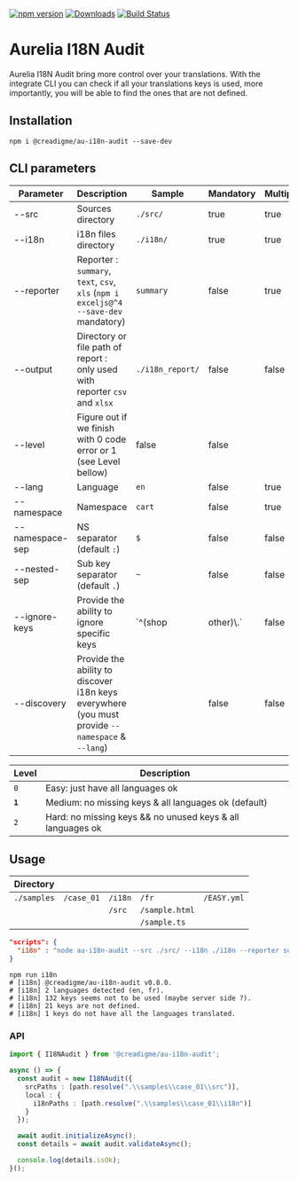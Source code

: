 [![npm version](https://img.shields.io/npm/v/@creadigme/au-i18n-audit.svg)](https://www.npmjs.com/package/creadigme/au-i18n-audit)
[![Downloads](https://img.shields.io/npm/dm/@creadigme/au-i18n-audit.svg)](https://www.npmjs.com/package/creadigme/au-i18n-audit)
[![Build Status](https://github.com/creadigme/au-i18n-audit/workflows/Node.js%20CI/badge.svg)](https://github.com/creadigme/au-i18n-audit/actions)
<br />

# Aurelia I18N Audit

Aurelia I18N Audit bring more control over your translations. With the integrate CLI you can check if all your translations keys is used, more importantly, you will be able to find the ones that are not defined.


## Installation

```shell
npm i @creadigme/au-i18n-audit --save-dev
```

## CLI parameters
  
| Parameter | Description | Sample | Mandatory | Multiple
|---|---|---|---|---|
| --src | Sources directory | `./src/` | true | true
| --i18n | i18n files directory | `./i18n/` | true | true
| --reporter | Reporter : `summary`, `text`, `csv`, `xls` (`npm i exceljs@^4 --save-dev` mandatory) | `summary` | false | true
| --output | Directory or file path of report : only used with reporter `csv` and  `xlsx` | `./i18n_report/` | false | false
| --level | Figure out if we finish with 0 code error or 1 (see Level bellow) | false | false
| --lang | Language | `en` | false | true
| --namespace | Namespace | `cart` | false | true
| --namespace-sep | NS separator (default `:`) | `$` | false | false
| --nested-sep | Sub key separator (default `.`) | `~` | false | false
| --ignore-keys | Provide the ability to ignore specific keys | `^(shop|other)\\.` | false | false
| --discovery | Provide the ability to discover i18n keys everywhere (you must provide `--namespace` & `--lang`) | | false | false

| Level | Description 
|---|---|
| `0` | Easy: just have all languages ok
| **`1`** | Medium: no missing keys & all languages ok (default)
| `2` | Hard: no missing keys && no unused keys & all languages ok

## Usage

| Directory |  |  |  |  |
|---|---|---|---|---|
| `./samples` | `/case_01` | `/i18n` | `/fr` | `/EASY.yml`
|  |  | `/src` | `/sample.html` | 
|  |  | | `/sample.ts` | 


```json
"scripts": {
  "i18n" : "node au-i18n-audit --src ./src/ --i18n ./i18n --reporter summary"
}
```

```shell
npm run i18n
# [i18n] @creadigme/au-i18n-audit v0.8.0.
# [i18n] 2 languages detected (en, fr).
# [i18n] 132 keys seems not to be used (maybe server side ?).
# [i18n] 21 keys are not defined.
# [i18n] 1 keys do not have all the languages translated.
```

### API

```typescript
import { I18NAudit } from '@creadigme/au-i18n-audit';

async () => {
  const audit = new I18NAudit({
    srcPaths : [path.resolve(".\\samples\\case_01\\src")],
    local : {
      i18nPaths : [path.resolve(".\\samples\\case_01\\i18n")]
    }
  });

  await audit.initializeAsync();
  const details = await audit.validateAsync();

  console.log(details.isOk);
}();
```
